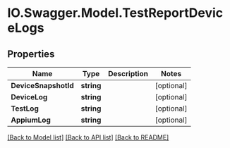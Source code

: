 # IO.Swagger.Model.TestReportDeviceLogs
## Properties

Name | Type | Description | Notes
------------ | ------------- | ------------- | -------------
**DeviceSnapshotId** | **string** |  | [optional] 
**DeviceLog** | **string** |  | [optional] 
**TestLog** | **string** |  | [optional] 
**AppiumLog** | **string** |  | [optional] 

[[Back to Model list]](../README.md#documentation-for-models) [[Back to API list]](../README.md#documentation-for-api-endpoints) [[Back to README]](../README.md)

